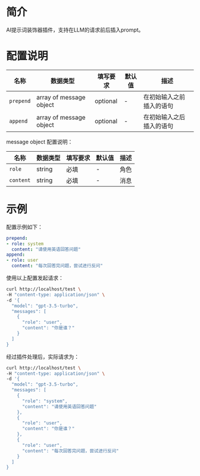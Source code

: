 # 简介
AI提示词装饰器插件，支持在LLM的请求前后插入prompt。

# 配置说明

| 名称 | 数据类型 | 填写要求 | 默认值 | 描述 |
|----------------|-----------------|------|-----|----------------------------------|
| `prepend` | array of message object | optional | - | 在初始输入之前插入的语句 |
| `append` | array of message object | optional | - | 在初始输入之后插入的语句 |

message object 配置说明：

| 名称 | 数据类型 | 填写要求 | 默认值 | 描述 |
|----------------|-----------------|------|-----|----------------------------------|
| `role` | string | 必填 | - | 角色 |
| `content` | string | 必填 | - | 消息 |

# 示例

配置示例如下：

```yaml
prepend:
- role: system
  content: "请使用英语回答问题"
append:
- role: user
  content: "每次回答完问题，尝试进行反问"
```

使用以上配置发起请求：

```bash
curl http://localhost/test \
-H "content-type: application/json" \
-d '{
  "model": "gpt-3.5-turbo",
  "messages": [
    {
      "role": "user",
      "content": "你是谁？"
    }
  ]
}
```

经过插件处理后，实际请求为：

```bash
curl http://localhost/test \
-H "content-type: application/json" \
-d '{
  "model": "gpt-3.5-turbo",
  "messages": [
    {
      "role": "system",
      "content": "请使用英语回答问题"
    },
    {
      "role": "user",
      "content": "你是谁？"
    },
    {
      "role": "user",
      "content": "每次回答完问题，尝试进行反问"
    }
  ]
}
```